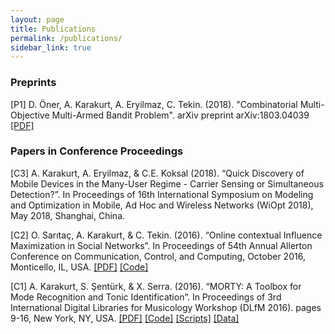 ```yaml
---
layout: page
title: Publications
permalink: /publications/
sidebar_link: true
---
```

### Preprints ###
[P1] D. Öner, A. Karakurt, A. Eryilmaz, C. Tekin. (2018). "Combinatorial Multi-Objective Multi-Armed Bandit Problem". arXiv preprint arXiv:1803.04039 [[PDF]](https://arxiv.org/pdf/1803.04039.pdf "arXiv")

### Papers in Conference Proceedings ###

[C3] A. Karakurt, A. Eryilmaz, & C.E. Koksal (2018). “Quick Discovery of Mobile Devices in the Many-User Regime - Carrier Sensing or Simultaneous Detection?”. In Proceedings of 16th International Symposium on Modeling and Optimization in Mobile, Ad Hoc and Wireless Networks (WiOpt 2018), May 2018, Shanghai, China.

[C2] O. Sarıtaç, A. Karakurt, & C. Tekin. (2016). “Online contextual Influence Maximization in Social Networks”. In Proceedings of 54th Annual Allerton Conference on Communication, Control, and Computing, October 2016, Monticello, IL, USA.
[[PDF]](http://ieeexplore.ieee.org/abstract/document/7852372/ "IEEEXplore") [[Code]](https://github.com/altugkarakurt/OCIMP "GitHub")

[C1] A. Karakurt, S. Şentürk, & X. Serra. (2016). “MORTY: A Toolbox for Mode Recognition and Tonic Identification”. In Proceedings of 3rd International Digital Libraries for Musicology Workshop (DLfM 2016). pages 9-16, New York, NY, USA.
[[PDF]](https://dl.acm.org/citation.cfm?id=2970054 "ACM Digital Library") [[Code]](https://github.com/altugkarakurt/morty "GitHub") [[Scripts]](https://github.com/sertansenturk/makam_recognition_experiments "GitHub") [[Data]](https://github.com/MTG/otmm_makam_recognition_dataset "GitHub")
